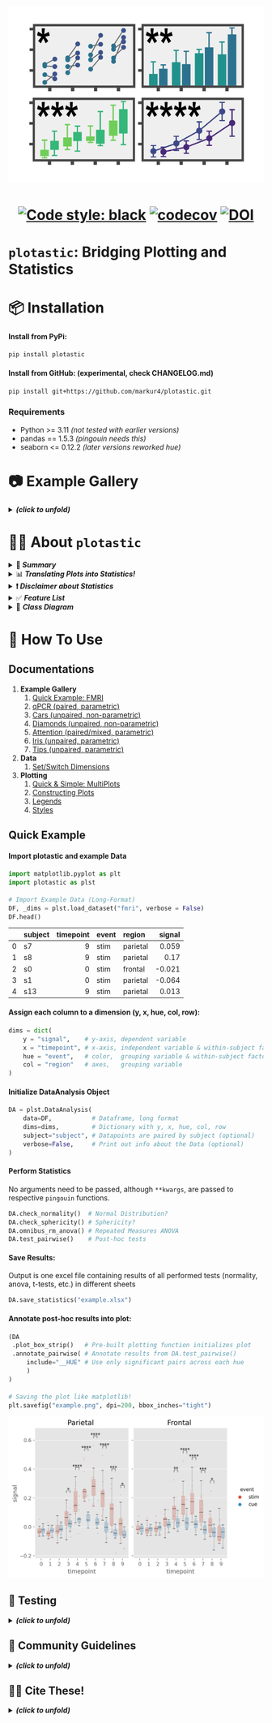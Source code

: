 <h1 align="center">
  <img src="https://raw.githubusercontent.com/markur4/plotastic/main/IMAGES/LOGO/plotastic_logo_3.png" width="700px" alt="logo">
</h1>

<h1 align="center">

[![Code style:
black](https://img.shields.io/badge/code%20style-black-000000.svg)](https://github.com/psf/black)
[![codecov](https://codecov.io/gh/markur4/plotastic/graph/badge.svg?token=4L98QSPCU3)](https://codecov.io/gh/markur4/plotastic)
[![DOI](https://joss.theoj.org/papers/10.21105/joss.06304/status.svg)](https://doi.org/10.21105/joss.06304)

</h1>


# `plotastic`: Bridging Plotting and Statistics


[//]:<== Installation =========================================================>
# 📦 Installation

#### Install from PyPi:
``` bash
pip install plotastic
```

#### Install from GitHub: (experimental, check CHANGELOG.md)
``` bash
pip install git+https://github.com/markur4/plotastic.git
```

### Requirements
- Python >= 3.11 *(not tested with earlier versions)*
- pandas == 1.5.3 *(pingouin needs this)*
- seaborn <= 0.12.2 *(later versions reworked hue)*

[//]:<== Information ==========================================================>
#  📷 Example Gallery

<details><summary> <b><i> (click to unfold)  </i></b> </summary>
<blockquote>
<hr>

<h1 align="center">
<hr>
🐁 Click on Images for Code! 🐁
<hr>

  <a href=https://github.com/markur4/plotastic/blob/main/EXAMPLES/qpcr.ipynb>
  <img
  src="https://raw.githubusercontent.com/markur4/plotastic/main/EXAMPLES/qpcr1.png"
  alt="qpcr1">
  </a>
  <a href=https://github.com/markur4/plotastic/blob/main/EXAMPLES/fmri.ipynb>
  <img
  src="https://raw.githubusercontent.com/markur4/plotastic/main/EXAMPLES/fmri2.png"
  width="500px"
  alt="fmri2">
  </a> 
  <a href="https://github.com/markur4/plotastic/blob/main/EXAMPLES/attention.ipynb">
  <img
  src="https://raw.githubusercontent.com/markur4/plotastic/main/EXAMPLES/attention1.png"
  width="250px"
  alt="attention"> 
  </a>
  <a href=https://github.com/markur4/plotastic/blob/main/EXAMPLES/tips.ipynb> 
  <img
  src="https://raw.githubusercontent.com/markur4/plotastic/main/EXAMPLES/tips1.png"
  width="350px" alt="tips1">
  </a> 
  <a href=https://github.com/markur4/plotastic/blob/main/EXAMPLES/iris.ipynb> 
  <img
  src="https://raw.githubusercontent.com/markur4/plotastic/main/EXAMPLES/iris1.png"
  width="400px" alt="iris1">
  </a>
  <a href="https://github.com/markur4/plotastic/blob/main/EXAMPLES/cars.ipynb"> 
  <img
  src="https://raw.githubusercontent.com/markur4/plotastic/main/EXAMPLES/cars1.png"
  alt="cars1">
  </a>  
  <a href="https://github.com/markur4/plotastic/blob/main/EXAMPLES/diamonds.ipynb">
  <img
  src="https://raw.githubusercontent.com/markur4/plotastic/main/EXAMPLES/diamonds1.png"
  alt="diamonds1">  
  <img
  src="https://raw.githubusercontent.com/markur4/plotastic/main/EXAMPLES/diamonds2.png"
  alt="diamonds2"> 
  </a>
  
</h1>


[//]:<-- end of Example Gallery 📷 -------------------------------------------->
</blockquote>
</details>


[//]:<== Information ==========================================================>
# 🧑‍🏫 About `plotastic` 


[//]:<------------------------------------------------------------------------->
<details><summary> 🤔<b><i> Summary  </i></b> </summary>
<blockquote>
<hr>


`plotastic` addresses the challenges of transitioning from exploratory
data analysis to hypothesis testing in Python's data science ecosystem.
Bridging the gap between `seaborn` and `pingouin`, this library offers a
unified environment for plotting and statistical analysis. It simplifies
the workflow with a user-friendly syntax and seamless integration with
familiar `seaborn` parameters (y, x, hue, row, col). Inspired by
`seaborn`'s consistency, `plotastic` utilizes a `DataAnalysis` object to
intelligently pass parameters to `pingouin` statistical functions. The
library systematically groups the data according to the needs of
statistical tests and plots, conducts visualisation, analyses and
supports extensive customization options. In essence, `plotastic`
establishes a protocol for configuring statical analyses through
plotting parameters. This approach streamlines the process, translating
`seaborn` parameters into statistical terms, providing researchers and
data scientists with a cohesive and user-friendly solution in python.!


### Workflow:

1. **🧮 Import & Prepare your pandas DataFrame**
   - We require a long-format pandas dataframe with categorical columns
   - If it works with seaborn, it works with plotastic!
2. **🔀 Make a DataAnalysis Object**
   - `DataAnalysis(DataFrame, dims={x, y, hue, row, col})`
   - Check for empty data groups, differing samplesizes, NaN-count, etc.
     automatically
3. **✅ Explore Data**
   - Check Data integrity, unequal samplesizes, empty groups, etc.
   - Quick preliminary plotting with e.g. `DataAnalysis.catplot()`
4. **🔨 Adapt Data**
   - Categorize multiple columns at once
   - Transform dependent variable
   - Each step warns you, if you introduced NaNs without knowledge!
   - etc.
5. **✨ Perform Statistical Tests** ✨
   - Check Normality, Homoscedasticity, Sphericity
   - Perform Omnibus tests (ANOVA, RMANOVA, Kruskal-Wallis, Friedman)
   - Perform PostHoc tests (Tukey, Dunn, Wilcoxon, etc.) based on
     `pg.pairwise_tests()`
6. **📊 Plot figure**
   - Use pre-defined and optimized multi-layered plots with one line
     (e.g. strip over box)!
   - Annotate statistical results (p-values as \*, \*\*, \*\*\*, etc.)
     with full control over which data to include or exclude!
7. **💿 Save all results at once!**
   - One DataAnalysis object holds: 
     - One DataFrame in `self.data`
     - One Figure in `self.fig`, `self.axes`
     - Multiple statistical results: `self.results`
   - Use `DataAnalysis.save_statistics()` to save all results to
     different sheets collected in one .xlsx filesheet per test

[//]:<-- end of 🤔  Summary -------------------------------------------->
</blockquote>
</details>



[//]:<------------------------------------------------------------------------->
<details><summary> 📊<b><i> Translating Plots into Statistics!</i> </b> </summary>
<blockquote>
<hr>

### In Principle:
- Categorical data is separable into `seaborn`'s categorization
  parameters: ***x***, ***y***, ***hue***, ***row***, ***col***. We call
  those *"dimensions"*.
- These dimensions are assigned to statistical terms:
  - ***y*** is the ***dependent variable*** (***DV***)
  - ***x*** and ***hue*** are ***independent variables*** (***IV***) and
    are treated as ***within/between factors*** (categorical variables)
  - ***row*** and ***col*** are ***grouping variables*** (categorical
    variables)
  - A ***subject*** may be specified for within/paired study designs
    (categorical variable)
- For each level of ***row*** or ***col*** (or for each combination of
  ***row***- and ***col*** levels), statistical tests will be performed
  with regards to the two-factors ***x*** and ***hue***

### Example with ANOVA:
- Imagine this example data: 
  - Each day you measure the tip of a group of people. 
  - For each tip, you note down the ***day***, ***gender***,
    ***age-group*** and whether they ***smoke*** or not. 
  - Hence, this data has 4 categorical dimensions, each with 2 or more
    *levels*:
    - ***day***: 4 levels (*monday*, *tuesday*, *wednesday*, *Thursday*)
    - ***gender***: 2 levels (*male*, *female*)
    - ***smoker***: 2 levels (*yes*, *no*)
    - ***age-group***: 2 levels (*young*, *old*)
- Each category is assigned to a place of a plot, and when calling
  statistical tests, we assign them to statistical terms (in comments):
  - ```python
      # dims is short for dimensions
      dims = dict(          # STATISTICAL TERM:
          y = "tip",        # y-axis, dependent variable
          x = "day",        # x-axis, independent variable (within-subject factor)
          hue = "gender",   # color,  independent variable (within-subject factor)
          col = "smoker",   # axes,   grouping variable
          row = "age-group" # axes,   grouping variable
      )
      ```
- We perform statistical testing groupwise:
  - For each level-combinations of ***smoker*** and ***age-group***, a
    two-way ANOVA will be performed (with ***day*** and ***gender*** as
    ***between*** factors for each datagroup):
    - 1st ANOVA assesses datapoints where ***smoker**=yes* AND
      ***age-group**=young*
    - 2nd ANOVA assesses datapoints where ***smoker**=yes* AND
      ***age-group**=old*
    - 3rd ANOVA assesses datapoints where ***smoker**=no* AND
      ***age-group**=young*
    - 4th ANOVA assesses datapoints where ***smoker**=no* AND
      ***age-group**=old*
  - Three-way ANOVAs are not possible (yet), since that would require
  setting e.g. ***col*** as the third factor, or implementing another
  dimension (e.g. ***hue2***).

[//]:<end of 📊 Translating Plots into Statistics! ---------------------------->
</blockquote>
</details>



[//]:<------------------------------------------------------------------------->
<details><summary> <b>❗️<i> Disclaimer about Statistics </i></b> </summary>
<blockquote>
<hr>

### This software was inspired by ...

- ... ***Intuitive Biostatistics*** - Fourth Edition (2017); Harvey
  Motulsky
- ... ***Introduction to Statistical Learning with applications in
  Python*** - First Edition (2023); Gareth James, Daniela Witten, Trevor
  Hastie, Robert Tibshirani, Jonathan Taylor
- ... talking to other scientists struggling with statistics

#### ✅ `plotastic` can help you with...

- ... gaining some practical experience when learning statistics
- ... quickly gain statistical implications about your data without
  switching to another software
- ... making first steps towards a full statistical analysis
- ... plotting publication grade figures (check statistics results with
  other software)
- ... publication grade statistical analysis **IF** you really know what
  you're doing OR you have back-checked your results by a professional
  statistician
- ... quickly test data transformations (log)

#### 🚫 `plotastic` can NOT ...

- ... replace a professional statistician
- ... teach you statistics, you need some basic knowledge (but is
  awesome for practicing!)
- ... test for multicolinearity (Absence of multicolinearity is required
  by ANOVA!)
- ... perform stringent correction for multiple testing (e.g.
  bonferoni), as statistical tests are applied to sub-facets of the
  whole dataframe for each axes, which depends on the definition of x,
  hue, col, etc. Hence, corrected p-values might over-estimate the
  significance of your results.

#### 🟡 Be **critical** and **responsible** with your statistical analysis!

- **Expect Errors:** Don't trust automated systems like this one!
- **Document your work in *ridiculous detail***:
  - Include the applied tests, the number of technical replicates and
    the number of biological/independent in each figure legend
  - State explicitly what each datapoint represents:
    - 1 datapoint = 1 Technical replicate?  
    - 1 datapoint = The mean of all technical replicate per independent
      replicate/subject?
  - State explicitly what the error-bars mean: Standard deviation?
    Confidence interval?
  - (Don't mix technical with biological/independent variance)
  - Report if/how you removed outliers
  - Report if you did or did not apply correction methods (multiple
    comparisons, Greenhouse Geyser, etc.) and what your rationale is
    (exploratory vs. confirmatory study? Validation through other
    methods to reduce Type I error?)
- **Check results with professionnals:**
  - *"Here is my data, here is my question, here is my analysis, here is
    my interpretation. What do you think?"*

[//]:<end of ❗️ Disclaimer about Statistics------------------------------------>
</blockquote>
</details>



[//]:<== Features =============================================================>



<details><summary>  ✅ <b><i> Feature List </i></b> </summary>
<blockquote>
<hr>

- **✅: Complete and tested**
- **👍: Complete**
- **📆: Planned or unfinished (no date)**
- **🤷: Maybe..? (Rather not...)**
- **🚫: Not planned, don't want**
- **😣: Help Please..?**


[//]:<------------------------------------------------------------------------->
<details open><summary>  <b><i>  Plotting   </i></b> </summary>
<blockquote>

- 👍 Make and Edit Plots: *Implemented ✅*
  - *All (non-facetgrid) seaborn plots should work, not tested*
<!-- - 👍 Printable Code Snippets: *Implemented ✅* -->
- 📆 QQ-Plot
- 📆 Kaplan-Meyer-Plot
- 🤷 Interactive Plots (where you click stuff and adjust scale etc.)
  - *That's gonna be alot of work!*
- 🚫 Support for `seaborn.FacetGrid`
  - *Why not? - `plotastic` uses matplotlib figures and fills its axes
    with seaborn plot functions. In my opinion, that's the best solution
    that offers the best adaptibility of every plot detail while bieng
    easy to maintain*
- 🚫 Support for `seaborn.objects` (same as Facetgrid)
  - *Why not? - I don't see the need to refactor the code*
- 😣 **NEED HELP WITH:** The hidden state of `matplotlib`
  figures/plots/stuff that gets drawn:
  - *I want to save the figure in `DataAnalysis.fig` attribute. As
    simple as that sounds, matplotlib does weird stuff, not applying
    changes after editing the plot.* 
  - *It'd be cool if I could control the changes to a DataAnalysis
    object better (e.g. using `inplace=True` like with `pd.DataFrames`).
    But I never figured out how to control matplotlib figure generation,
    even with re-drawing the figure with canvas. It's a mess and I
    wasted so much time already.*

[//]:<end of Plotting --------------------------------------------------------->
</blockquote>
</details>



[//]:<------------------------------------------------------------------------->
<details open><summary>  <b><i>  Multi-Layered Plotting   </i></b> </summary>
<blockquote>

- ✅ Box-plot + swarm
- 👍 Box-plot + strip
- 📆 Violin + swarm/strip

[//]:<end of Multi-Layered Plotting ------------------------------------------->
</blockquote>
</details>


[//]:<------------------------------------------------------------------------->
<details open><summary>  <b><i>  Statistics   </i></b> </summary>
<blockquote>

- Assumption testing
  - ✅ Normality (e.g. Shapiro-Wilk)
  - ✅ Homoscedasticity (e.g. Levene)
  - ✅ Sphericity (e.g. Mauchly)
- Omnibus tests
  - ✅ ANOVA, RMANOVA, Kruskal-Wallis, Friedman
  - 📆 Mixed ANOVA
  - 📆 Annotate Results into Plot
- PostHoc
  - ✅ `pg.pairwise_tests()`
    - *Works with all primary options. That includes all parametric,
    non-parametric, paired, unpaired, etc. tests (t-test, paired t-test,
    MWU, Wilcoxon, etc.)*
  - ✅ Annotate Stars into plots (\*, \*\*, etc.)
    - *Specific pairs can be included/excluded from annotation*
  - 📆 Make correction for multiple testing go over complete DataFrame
    and not Facet-wise: 
- Bivariate
  - 📆 Find and Implement system to switch between numerical and
    categorical x-axis
    - *Function to convert numerical data into categorical data by
      binning?*
  - 📆 Pearson, Spearman, Kendall

[//]:<end of Statistics ------------------------------------------------------->
</blockquote>
</details>


[//]:<------------------------------------------------------------------------->
<details open><summary>  <b><i>   Analysis Pipelines   </i></b> </summary>
<blockquote>

*Idea: Put all those statistical tests into one line. I might work on
this only after everything's implemented and working confidently and
well!*
- 🤷 `between_samples(parametric=True)`:    ANOVA + Tukey (if Normality
  & Homoscedasticity are given)
- 🤷 `between_samples(parametric=False)`:  Kruskal-Wallis + Dunn
- 🤷 `within_samples(parametric=True)`:      RM-ANOVA + multiple paired
  t-tests (if Normality & Sphericity are given)
- 🤷 `within_samples(parametric=False)`:    Friedman + multiple Wilcoxon

[//]:<end of Analysis Pipelines ----------------------------------------------->
</blockquote>
</details>


[//]:<end of ✅ Feature List ==================================================>
</blockquote> 
</details>



<!-- REMOVE FOR PYPI -->
<!-- REMOVESTART -->
[//]:<=========================================================================>
<details><summary>🌳 <b><i>Class Diagram </b></i> </summary>
<blockquote>
<hr>

- 🛑 Not everything shown here is implemented and not everything that's
  implemented is shown here!
- 🐁 **Click** on a class to see its source code!
<hr>

```mermaid
classDiagram
   



   %% == ANALYSIS ==============================================================
   
   class pd_DataFrame{
      ...
      ....()
   }
   class Dims {
      x: str 
      y: str
      hue: str =None
      row: str =None
      col: str =None
      set(**kwargs, inplace: bool =False)
      switch(*keys, **kwargs inplace: bool =False)
   }
   class DimsAndLevels {

      data: pd.DataFrame
      dims: Dims

      %%_empty_groups(property)
      factors_all(property) list[x,y,hue,row,col]
      factors_xhue(property) list[x,hue]
      factors_rowcol(property) list[row,col]
      levels_dict_factor(property) dict[f1:[l1, l2, ...], f2:[...], ...]
      levelkeys(property) list[tuple[l1, l2], ...]
      ....()
   }
   class Subject{
      subject: str
      subjectlist(property): list[str]
      ....()
   }
   class HierarchicalDims{
      _factors_hierarchical(property)
      ...
      data_hierarchicize()
      ....()
    }
   class DataFrameTool{
      verbose: bool =False
      levels: list[tuple[str]] =None
      catplot(kind="strip") -> sns.FacetGrid
      transform_y() -> self
      data_describe() -> pd.DataFrame
      data_categorize() -> self
      data_iter__key_facet(property) -> Generator
      ....()
   }
   class DataIntegrity{
      data_check_integrity()
      ....()
   }
   

  pd_DataFrame *-- DimsAndLevels
  Dims *-- DimsAndLevels
  DimsAndLevels <|-- Subject
  Subject <|-- HierarchicalDims
  HierarchicalDims <|-- DataFrameTool
  DataFrameTool <|-- DataIntegrity
  DataIntegrity <|-- SubPlot
  DataIntegrity <|-- StatTest


   %% == STATISTICS ============================================================

   class pingouin{
      <<Statistics Library>>
      anova()
      rm_anova()
      pairwise_tests()
      ....()
   }
   class StatResults{
      <<Storage>>
      DF_normality: pd.DataFrame = "not tested"
      DF_homoscedasticity: pd.DataFrame = "not tested"
      DF_sphericity: pd.DataFrame = "not tested"
      DF_posthoc: pd.DataFrame = "not tested"
      DF_omnibus: pd.DataFrame = "not tested"
      DF_bivariate: pd.DataFrame = "not tested"
      ...
      normal(property):bool ="not assessed"
      homoscedastic(property):bool ="unknown"
      spherical(property):bool ="unknown"
      parametric(property):bool =None
      assess_normality()
      save()
      ....()
   }
   class StatTest{
      <<BaseObject>>
      ALPHA: float = 0.05
      ALPHA_TOLERANCE: float = 0.075
      results: StatResults 
      ...
      set_alpha()
      set_alpha_tolerance()
      _p_to_stars(p: float) -> str
      _effectsize_to_words(effectsize: float) -> str
      ....()
   }
   class Assumptions{
      ...
      check_normality()
      check_sphericity()
      check_homoscedasticity()
      ....()
   }
   class Omnibus{
      ...
      omnibus_anova()
      omnibus_rmanova()
      omnibus_kruskal()
      ....()
   }
   class PostHoc{
      ...
      test_pairwise(paired, parametric)
      ....()
   }
   class Bivariate{
      ...
      test_pearson()
      test_spearman()
      test_kendall()
      ....()
   }

   StatResults *-- StatTest
   StatTest <|-- Assumptions

   Assumptions  <|-- PostHoc
   Assumptions  <|-- Omnibus
   Assumptions  <|-- Bivariate
   pingouin .. Assumptions: Uses


   %% == PLOTTING ==============================================================

   class rc{
      <<Runtime Config>>
      FONTSIZE
      STYLE_PAPER
      STYLE_PRESENTATION
      set_style()
      set_palette()
   }
   class matplotlib{
      <<Plotting Objects>>
      ...
      Axes
      Figure
      fig.legend()
      ....()
   }
   class SubPlot{
      fig: mpl.figure.Figure
      axes: mpl.axes.Axes
      ...
      subplots() -> (fig, axes)
      fillaxes(kind="strip") -> (fig, axes)

      axes_nested(property) -> np.ndarray(axes).shape(1,1)
      axes_iter__key_ax(property) -> ax
      
   }
   class PlotEdits{
      edit_titles(titles:dict) -> None
      edit_xy_axis_labels(labels:dict) -> None
      edit_yticklabels_log_minor(ticks:dict) -> None
      ...()
   }
   class Plot{
      plot()
      plot_connect_subjects()
      ...()
   }
   class MultiPlot{
      <<Library of pre-built Plots>>
      plot_box_strip()
      plot_bar_swarm()
      plot_qqplot()
      ...()
   }

   matplotlib *-- SubPlot
   matplotlib <.. rc: Configures
   SubPlot <|-- PlotEdits
   PlotEdits <|-- Plot
   Plot <|-- MultiPlot


   %% == DATAANALYSIS ==========================================================

   class Annotator{
      _annotated: bool =False
      ...
      _check_include_exclude()
      iter__key_df_ax(PH:pd.DataFrame) -> Generator
      annotate_pairwise()
      ....()
   }
   class Filer{
      <<service>>
      title: str ="untitled"
      prevent_overwrite()
   }
   class DataAnalysis{
      <<Interface>>
      %% FIGURES DON'T NEED TITLES, WE EDIT THEM AFTERWARDS
      title = "untitled" 
      filer: Filer 
      ...
      title_add()
      save_statistics()
      ....()
   }

   MultiPlot <|-- Annotator
   Omnibus <|-- Annotator
   PostHoc <|-- Annotator
   Bivariate <|-- Annotator

   Filer *-- DataAnalysis

   Annotator --|> DataAnalysis


   %% == Links =================================================================

   %% dimensions 
   click Dims href "https://github.com/markur4/plotastic/blob/main/src/plotastic/dimensions/dims.py" 
   click DimsAndLevels href "https://github.com/markur4/plotastic/blob/main/src/plotastic/dimensions/dimsandlevels.py" 
   click DataFrameTool href "https://github.com/markur4/plotastic/blob/main/src/plotastic/dimensions/dataframetool.py" 
   click HierarchicalDims href "https://github.com/markur4/plotastic/blob/main/src/plotastic/dimensions/hierarchical_dims.py"
   click Subject href "https://github.com/markur4/plotastic/blob/main/src/plotastic/dimensions/subject.py"
   click DataIntegrity href "https://github.com/markur4/plotastic/blob/main/src/plotastic/dimensions/dataintegrity.py"

   %% stat
   click StatResults href "https://github.com/markur4/plotastic/blob/main/src/plotastic/stat/statresults.py"
   click StatTest href "https://github.com/markur4/plotastic/blob/main/src/plotastic/stat/stattest.py" 
   click Assumptions href "https://github.com/markur4/plotastic/blob/main/src/plotastic/stat/assumptions.py" 
   click Omnibus href "https://github.com/markur4/plotastic/blob/main/src/plotastic/stat/omnibus.py"
   click PostHoc href "https://github.com/markur4/plotastic/blob/main/src/plotastic/stat/posthoc.py"

   %% plotting
   click rc href "https://github.com/markur4/plotastic/blob/main/src/plotastic/plotting/rc.py"
   click SubPlot href "https://github.com/markur4/plotastic/blob/main/src/plotastic/plotting/SubPlot.py"
   click Plot href "https://github.com/markur4/plotastic/blob/main/src/plotastic/plotting/plot.py"
   click PlotEdits href "https://github.com/markur4/plotastic/blob/main/src/plotastic/plotting/plotedits.py"
   click MultiPlot href "https://github.com/markur4/plotastic/blob/main/src/plotastic/plotting/multiplot.py"

   %% dataanalysis
   click Annotator href "https://github.com/markur4/plotastic/blob/main/src/plotastic/dataanalysis/annotator.py"
   click Filer href "https://github.com/markur4/plotastic/blob/main/src/plotastic/dataanalysis/filer.py"
   click DataAnalysis href "https://github.com/markur4/plotastic/blob/main/src/plotastic/dataanalysis/dataanalysis.py"



```

[//]:<end of 🌳 Class Diagram =================================================>
</blockquote>
</details>
<!-- REMOVE FOR PYPI -->








# 📔 How To Use

[//]:<=========================================================================>

## Documentations
1. **Example Gallery**
   1. [Quick Example: FMRI](https://github.com/markur4/plotastic/blob/main/EXAMPLES/fmri.ipynb)
   2. [qPCR (paired, parametric)](https://github.com/markur4/plotastic/blob/main/EXAMPLES/qpcr.ipynb)
   3. [Cars (unpaired, non-parametric)](https://github.com/markur4/plotastic/blob/main/EXAMPLES/cars.ipynb)
   4. [Diamonds (unpaired, non-parametric)](https://github.com/markur4/plotastic/blob/main/EXAMPLES/diamonds.ipynb)
   5. [Attention (paired/mixed, parametric)](https://github.com/markur4/plotastic/blob/main/EXAMPLES/attention.ipynb)
   6. [Iris (unpaired, parametric)](https://github.com/markur4/plotastic/blob/main/EXAMPLES/iris.ipynb)
   7. [Tips (unpaired, parametric)](https://github.com/markur4/plotastic/blob/main/EXAMPLES/tips.ipynb)
2. **Data**
   <!-- 1. Transform Y -->
   1. [Set/Switch Dimensions](https://github.com/markur4/plotastic/blob/main/HOW_TO_USE/dimensions.ipynb)
3. **Plotting**
   1. [Quick & Simple: MultiPlots](https://github.com/markur4/plotastic/blob/main/HOW_TO_USE/plot_multiplots.ipynb)
   2. [Constructing Plots](https://github.com/markur4/plotastic/blob/main/HOW_TO_USE/plotting.ipynb)
   3. [Legends](https://github.com/markur4/plotastic/blob/main/HOW_TO_USE/plot_legend.ipynb)
   <!-- 3. [Editing Figures](https://github.com/markur4/plotastic/blob/main/HOW_TO_USE/plot_editing.ipynb) -->
   4. [Styles](https://github.com/markur4/plotastic/blob/main/HOW_TO_USE/plot_styles.ipynb)

## Quick Example

[//]:<=========================================================================>
[//]:<.ipynb Notebooks taken from HOW_TO_USE.ipynb>
[//]:<Converted using:>
[//]:<jupyter nbconvert --to markdown your_notebook.ipynb>





#### Import plotastic and example Data


```python
import matplotlib.pyplot as plt
import plotastic as plst

# Import Example Data (Long-Format)
DF, _dims = plst.load_dataset("fmri", verbose = False)
DF.head()
```

<!-- REMOVE FOR PYPI -->
<!-- REMOVESTART -->

|    | subject   |   timepoint | event   | region   |   signal |
|---:|:----------|------------:|:--------|:---------|---------:|
|  0 |  s7       |           9 | stim    | parietal |    0.059 |
|  1 |  s8       |           9 | stim    | parietal |    0.17  |
|  2 |  s0       |           0 | stim    | frontal  |   -0.021 |
|  3 |  s1       |           0 | stim    | parietal |   -0.064 |
|  4 |  s13      |           9 | stim    | parietal |    0.013 |

<!-- REMOVE FOR PYPI -->

#### Assign each column to a dimension (y, x, hue, col, row):


```python
dims = dict(
    y = "signal",    # y-axis, dependent variable
    x = "timepoint", # x-axis, independent variable & within-subject factor
    hue = "event",   # color,  grouping variable & within-subject factor
    col = "region"   # axes,   grouping variable
)
```

#### Initialize DataAnalysis Object

```python
DA = plst.DataAnalysis(
    data=DF,           # Dataframe, long format
    dims=dims,         # Dictionary with y, x, hue, col, row 
    subject="subject", # Datapoints are paired by subject (optional)
    verbose=False,     # Print out info about the Data (optional)
)
```



#### Perform Statistics
No arguments need to be passed, although `**kwargs`, are passed
to respective `pingouin` functions.

```python
DA.check_normality()  # Normal Distribution?
DA.check_sphericity() # Sphericity?
DA.omnibus_rm_anova() # Repeated Measures ANOVA
DA.test_pairwise()    # Post-hoc tests
```




#### Save Results:
Output is one excel file containing results of all performed tests
(normality, anova, t-tests, etc.) in different sheets


```python
DA.save_statistics("example.xlsx")
```

#### Annotate post-hoc results into plot:

```python
(DA
 .plot_box_strip()   # Pre-built plotting function initializes plot
 .annotate_pairwise( # Annotate results from DA.test_pairwise()
     include="__HUE" # Use only significant pairs across each hue
     ) 
)

# Saving the plot like matplotlib!
plt.savefig("example.png", dpi=200, bbox_inches="tight")
```


    
![HOW_TO_USE/quick_example_fmri_files/example.png](https://raw.githubusercontent.com/markur4/plotastic/main/EXAMPLES/fmri2.png)
    




## 🧪 Testing 
<details><summary> <b><i> (click to unfold)  </i></b> </summary>
<blockquote>

- Download/Clone repository
- Install development tools `pip install .[dev]`
- Run tests 
  - Run `pytest ./tests`
  - To include a coverage report run 
    `pytest ./tests -cov--cov-report=html` and open
    `./htmlcov/index.html` with your browser.
    
</details>


## 🤝 Community Guidelines 
<details><summary> <b><i> (click to unfold)  </i></b> </summary>
<blockquote>

When interacting with the community, you must adhere to the [Code of Conduct](https://github.com/markur4/plotastic/blob/main/CODE_OF_CONDUCT.md)

### Contribute
I am grateful for [pull
requests](https://github.com/markur4/plotastic/pulls)!
- Make sure to understand the code (e.g. see Class diagram in this Readme)
- Run tests before submitting a pull request

### Reporting Issues & Problems
If you need help, please open an [issue](https://github.com/markur4/plotastic/issues) on this repository.
- Please provide a minimal example to reproduce the problem.

### Support
If you need help, please open an
[issue](https://github.com/markur4/plotastic/issues) on this repository.
</details>

[//]:<=========================================================================>
## ✍🏻 Cite These!
<details><summary> <b><i> (click to unfold) </i></b> </summary>
<blockquote>
<hr>

Kuric et al., (2024). plotastic: Bridging Plotting and Statistics in Python.
Journal of Open Source Software, 9(95), 6304,
https://doi.org/10.21105/joss.06304

Vallat, R. (2018). Pingouin: statistics in Python. Journal of Open
Source Software, 3(31), 1026, https://doi.org/10.21105/joss.01026

Waskom, M. L., (2021). seaborn: statistical data visualization. Journal
of Open Source Software, 6(60), 3021, https://doi.org/10.21105/joss.03021.

```
@article{Kuric2024, 
  doi = {10.21105/joss.06304}, 
  url = {https://doi.org/10.21105/joss.06304}, 
  year = {2024}, publisher = {The Open Journal}, 
  volume = {9}, 
  number = {95}, 
  pages = {6304}, 
  author = {Martin Kuric and Regina Ebert}, 
  title = {plotastic: Bridging Plotting and Statistics in Python}, 
  journal = {Journal of Open Source Software} 
} 

@article{Waskom2021,
    doi = {10.21105/joss.03021},
    url = {https://doi.org/10.21105/joss.03021},
    year = {2021},
    publisher = {The Open Journal},
    volume = {6},
    number = {60},
    pages = {3021},
    author = {Michael L. Waskom},
    title = {seaborn: statistical data visualization},
    journal = {Journal of Open Source Software}
 }
 
 @article{Vallat2018,
  title    = "Pingouin: statistics in Python",
  author   = "Vallat, Raphael",
  journal  = "The Journal of Open Source Software",
  volume   =  3,
  number   =  31,
  pages    = "1026",
  month    =  nov,
  year     =  2018
}
```

[//]:<end Cite this! ✍🏻 =======================================================>
</blockquote>
</details>